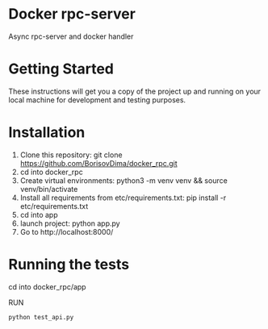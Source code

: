 # Docker rpc-server

Async rpc-server and docker handler

# Getting Started

These instructions will get you a copy of the project up and running on your local machine for development and testing purposes. 


# Installation

1. Clone this repository: git clone https://github.com/BorisovDima/docker_rpc.git
2. cd into docker_rpc
3. Create virtual environments: python3 -m venv venv && source venv/bin/activate
4. Install all requirements from etc/requirements.txt: pip install -r etc/requirements.txt
5. cd into app
6. launch project: python app.py
7. Go to http://localhost:8000/

# Running the tests

cd into docker_rpc/app

RUN
```
python test_api.py
```
